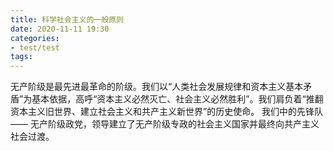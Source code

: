 ```yaml
---
title: 科学社会主义的一般原则
date: 2020-11-11 19:30
categories:
- test/test
tags:
---
```


无产阶级是最先进最革命的阶级。我们以“人类社会发展规律和资本主义基本矛盾”为基本依据，高呼“资本主义必然灭亡、社会主义必然胜利”。我们肩负着“推翻资本主义旧世界、建立社会主义和共产主义新世界”的历史使命。 我们中的先锋队 —— 无产阶级政党，领导建立了无产阶级专政的社会主义国家并最终向共产主义社会过渡。
